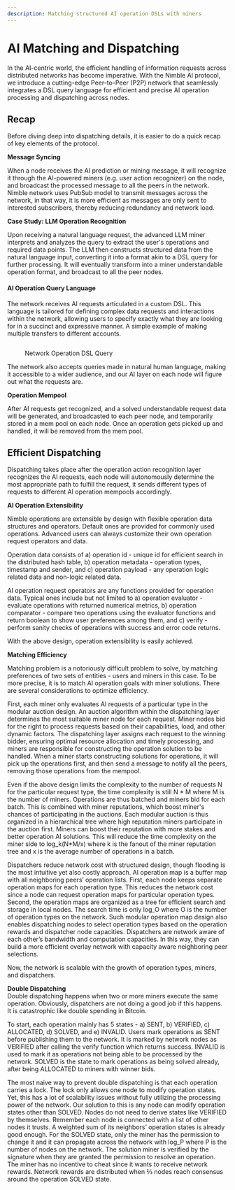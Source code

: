 ```yaml
---
description: Matching structured AI operation DSLs with miners
---
```


# AI Matching and Dispatching

In the AI-centric world, the efficient handling of information requests across distributed networks has become imperative. With the Nimble AI protocol, we introduce a cutting-edge Peer-to-Peer (P2P) network that seamlessly integrates a DSL query language for efficient and precise AI operation processing and dispatching across nodes.

## Recap

Before diving deep into dispatching details, it is easier to do a quick recap of key elements of the protocol.

**Message Syncing**

When a node receives the AI prediction or mining message, it will recognize it through the AI-powered miners (e.g. user action recognizer) on the node, and broadcast the processed message to all the peers in the network. Nimble network uses PubSub model to transmit messages across the network, in that way, it is more efficient as messages are only sent to interested subscribers, thereby reducing redundancy and network load.

**Case Study: LLM Operation Recognition**

Upon receiving a natural language request, the advanced LLM miner interprets and analyzes the query to extract the user's operations and required data points. The LLM then constructs structured data from the natural language input, converting it into a format akin to a DSL query for further processing. It will eventually transform into a miner understandable operation format, and broadcast to all the peer nodes.

#### **AI Operation Query Language**

The network receives AI requests articulated in a custom DSL. This language is tailored for defining complex data requests and interactions within the network, allowing users to specify exactly what they are looking for in a succinct and expressive manner. A simple example of making multiple transfers to different accounts.

<figure><img src="https://lh7-us.googleusercontent.com/lUpeFlHy2bQXKIddr3K0kizDpjniexcz5FMdw7ul64OWzAZOKq1IvcmnzoApaz33FzG57xiXFd2CDOM_RKoJ0wnPu-wilc3Tiq2gPvG9tEDmXk4NZ5AWYVa31o_a7EIbbFvWB4jEy-VonhN9-GwM5yM" alt=""><figcaption><p>Network Operation DSL Query</p></figcaption></figure>

The network also accepts queries made in natural human language, making it accessible to a wider audience, and our AI layer on each node will figure out what the requests are.

**Operation Mempool**

After AI requests get recognized, and a solved understandable request data will be generated, and broadcasted to each peer node, and temporarily stored in a mem pool on each node. Once an operation gets picked up and handled, it will be removed from the mem pool.

## Efficient Dispatching

Dispatching takes place after the operation action recognition layer recognizes the AI requests, each node will autonomously determine the most appropriate path to fulfill the request, it sends different types of requests to different AI operation mempools accordingly.&#x20;

**AI Operation Extensibility**

Nimble operations are extensible by design with flexible operation data structures and operators. Default ones are provided for commonly used operations. Advanced users can always customize their own operation request operators and data.

Operation data consists of a) operation id - unique id for efficient search in the distributed hash table, b) operation metadata - operation types, timestamp and sender, and c) operation payload - any operation logic related data and non-logic related data.

AI operation request operators are any functions provided for operation data. Typical ones include but not limited to a) operation evaluator - evaluate operations with returned numerical metrics, b) operation comparator - compare two operations using the evaluator functions and return boolean to show user preferences among them, and c) verify - perform sanity checks of operations with success and error code returns.

With the above design, operation extensibility is easily achieved.

**Matching Efficiency**

Matching problem is a notoriously difficult problem to solve, by matching preferences of two sets of entities - users and miners in this case. To be more precise, it is to match AI operation goals with miner solutions. There are several considerations to optimize efficiency.

First, each miner only evaluates AI requests of a particular type in the modular auction design. An auction algorithm within the dispatching layer determines the most suitable miner node for each request. Miner nodes bid for the right to process requests based on their capabilities, load, and other dynamic factors. The dispatching layer assigns each request to the winning bidder, ensuring optimal resource allocation and timely processing, and miners are responsible for constructing the operation solution to be handled. When a miner starts constructing solutions for operations, it will pick up the operations first, and then send a message to notify all the peers, removing those operations from the mempool.

Even if the above design limits the complexity to the number of requests N for the particular request type, the time complexity is still N \* M where M is the number of miners. Operations are thus batched and miners bid for each batch. This is combined with miner reputations, which boost miner's chances of participating in the auctions. Each modular auction is thus organized in a hierarchical tree where high reputation miners participate in the auction first. Miners can boost their reputation with more stakes and better operation AI solutions. This will reduce the time complexity on the miner side to log\_k(N\*M/x) where k is the fanout of the miner reputation tree and x is the average number of operations in a batch.

Dispatchers reduce network cost with structured design, though flooding is the most intuitive yet also costly approach. AI operation map is a buffer map with all neighboring peers’ operation lists. First, each node keeps separate operation maps for each operation type. This reduces the network cost since a node can request operation maps for particular operation types. Second, the operation maps are organized as a tree for efficient search and storage in local nodes. The search time is only log\_O where O is the number of operation types on the network. Such modular operation map design also enables dispatching nodes to select operation types based on the operation rewards and dispatcher node capacities. Dispatchers are network aware of each other’s bandwidth and computation capacities. In this way, they can build a more efficient overlay network with capacity aware neighboring peer selections.

Now, the network is scalable with the growth of operation types, miners, and dispatchers.

**Double Dispatching**\
Double dispatching happens when two or more miners execute the same operation. Obviously, dispatchers are not doing a good job if this happens. It is catastrophic like double spending in Bitcoin.

To start, each operation mainly has 5 states - a) SENT, b) VERIFIED, c) ALLOCATED, d) SOLVED, and e) INVALID. Users mark operations as SENT before publishing them to the network. It is marked by network nodes as VERIFIED after calling the verify function which returns success. INVALID is used to mark it as operations not being able to be processed by the network. SOLVED is the state to mark operations as being solved already, after being ALLOCATED to miners with winner bids.

The most naive way to prevent double dispatching is that each operation carries a lock. The lock only allows one node to modify operation states. Yet, this has a lot of scalability issues without fully utilizing the processing power of the network. Our solution to this is any node can modify operation states other than SOLVED. Nodes do not need to derive states like VERIFIED by themselves. Remember each node is connected with a list of other nodes it trusts. A weighted sum of its neighbors’ operation states is already good enough. For the SOLVED state, only the miner has the permission to change it and it can propagate across the network with log\_P where P is the number of nodes on the network. The solution miner is verified by the signature when they are granted the permission to resolve an operation. The miner has no incentive to cheat since it wants to receive network rewards. Network rewards are distributed when ⅔ nodes reach consensus around the operation SOLVED state.
